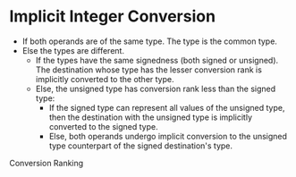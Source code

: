 # Implicit Integer Conversion

* If both operands are of the same type. The type is the common type.
* Else the types are different.
  * If the types have the same signedness (both signed or unsigned). The destination whose 
    type has the lesser conversion rank is implicitly converted to the other type.
  * Else, the unsigned type has conversion rank less than the signed type:
    * If the signed type can represent all values of the unsigned type, then the
      destination with the unsigned type is implicitly converted to the signed type.
    * Else, both operands undergo implicit conversion to the unsigned type 
      counterpart of the signed destination's type.

Conversion Ranking
